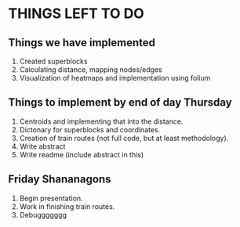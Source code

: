 # THINGS LEFT TO DO

## Things we have implemented

1. Created superblocks
2. Calculating distance, mapping nodes/edges
3. Visualization of heatmaps and implementation using folium

## Things to implement by end of day Thursday

1. Centroids and implementing that into the distance.
2. Dictonary for superblocks and coordinates.
3. Creation of train routes (not full code, but at least methodology).
4. Write abstract
5. Write readme (include abstract in this)

## Friday Shananagons

1. Begin presentation.
3. Work in finishing train routes.
4. Debuggggggg